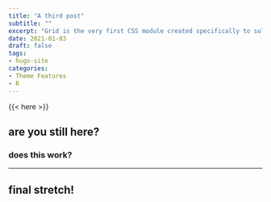 ```yaml
---
title: "A third post"
subtitle: ""
excerpt: "Grid is the very first CSS module created specifically to solve the layout problems we’ve all been hacking our way around for as long as we’ve been making websites."
date: 2021-01-03
draft: false
tags:
- hugo-site
categories:
- Theme Features
- R
---
```


{{< here >}}


## are you still here?

### does this work?

---

## final stretch!
